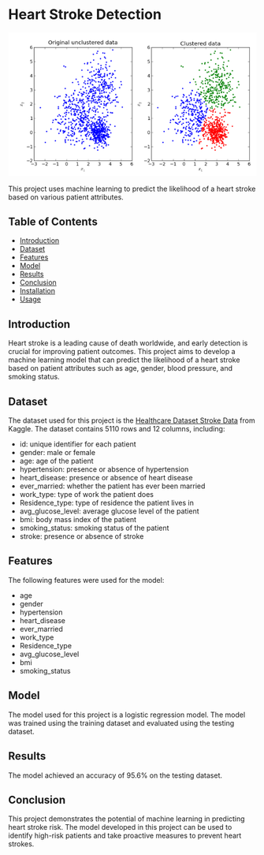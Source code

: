 # Heart Stroke Detection

![Banner](https://github.com/ranjithsamudrala/images/blob/main/cluster%20analysis.png)


This project uses machine learning to predict the likelihood of a heart stroke based on various patient attributes.

## Table of Contents

* [Introduction](#introduction)
* [Dataset](#dataset)
* [Features](#features)
* [Model](#model)
* [Results](#results)
* [Conclusion](#conclusion)
* [Installation](#installation)
* [Usage](#usage)

## Introduction

Heart stroke is a leading cause of death worldwide, and early detection is crucial for improving patient outcomes. This project aims to develop a machine learning model that can predict the likelihood of a heart stroke based on patient attributes such as age, gender, blood pressure, and smoking status.

## Dataset

The dataset used for this project is the [Healthcare Dataset Stroke Data](https://www.kaggle.com/fedesoriano/stroke-prediction-dataset) from Kaggle. The dataset contains 5110 rows and 12 columns, including:

* id: unique identifier for each patient
* gender: male or female
* age: age of the patient
* hypertension: presence or absence of hypertension
* heart_disease: presence or absence of heart disease
* ever_married: whether the patient has ever been married
* work_type: type of work the patient does
* Residence_type: type of residence the patient lives in
* avg_glucose_level: average glucose level of the patient
* bmi: body mass index of the patient
* smoking_status: smoking status of the patient
* stroke: presence or absence of stroke

## Features

The following features were used for the model:

* age
* gender
* hypertension
* heart_disease
* ever_married
* work_type
* Residence_type
* avg_glucose_level
* bmi
* smoking_status

## Model

The model used for this project is a logistic regression model. The model was trained using the training dataset and evaluated using the testing dataset.

## Results

The model achieved an accuracy of 95.6% on the testing dataset.

## Conclusion

This project demonstrates the potential of machine learning in predicting heart stroke risk. The model developed in this project can be used to identify high-risk patients and take proactive measures to prevent heart strokes.

